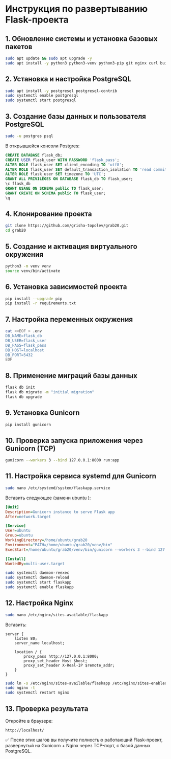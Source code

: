 # Инструкция по развертыванию Flask-проекта

## 1. Обновление системы и установка базовых пакетов

```bash
sudo apt update && sudo apt upgrade -y
sudo apt install -y python3 python3-venv python3-pip git nginx curl build-essential libpq-dev
```

## 2. Установка и настройка PostgreSQL

```bash
sudo apt install -y postgresql postgresql-contrib
sudo systemctl enable postgresql
sudo systemctl start postgresql
```

## 3. Создание базы данных и пользователя PostgreSQL

```bash
sudo -u postgres psql
```

В открывшейся консоли Postgres:

```sql
CREATE DATABASE flask_db;
CREATE USER flask_user WITH PASSWORD 'flask_pass';
ALTER ROLE flask_user SET client_encoding TO 'utf8';
ALTER ROLE flask_user SET default_transaction_isolation TO 'read committed';
ALTER ROLE flask_user SET timezone TO 'UTC';
GRANT ALL PRIVILEGES ON DATABASE flask_db TO flask_user;
\c flask_db
GRANT USAGE ON SCHEMA public TO flask_user;
GRANT CREATE ON SCHEMA public TO flask_user;
\q
```

## 4. Клонирование проекта

```bash
git clone https://github.com/grisha-topolev/grab20.git
cd grab20
```

## 5. Создание и активация виртуального окружения

```bash
python3 -m venv venv
source venv/bin/activate
```

## 6. Установка зависимостей проекта

```bash
pip install --upgrade pip
pip install -r requirements.txt
```

## 7. Настройка переменных окружения

```bash
cat <<EOF > .env
DB_NAME=flask_db
DB_USER=flask_user
DB_PASS=flask_pass
DB_HOST=localhost
DB_PORT=5432
EOF
```

## 8. Применение миграций базы данных

```bash
flask db init
flask db migrate -m "initial migration"
flask db upgrade
```

## 9. Установка Gunicorn

```bash
pip install gunicorn
```

## 10. Проверка запуска приложения через Gunicorn (TCP)

```bash
gunicorn --workers 3 --bind 127.0.0.1:8000 run:app
```

## 11. Настройка сервиса systemd для Gunicorn

```bash
sudo nano /etc/systemd/system/flaskapp.service
```

Вставить следующее (замени ubuntu ):

```ini
[Unit]
Description=Gunicorn instance to serve Flask app
After=network.target

[Service]
User=ubuntu
Group=ubuntu
WorkingDirectory=/home/ubuntu/grab20
Environment="PATH=/home/ubuntu/grab20/venv/bin"
ExecStart=/home/ubuntu/grab20/venv/bin/gunicorn --workers 3 --bind 127.0.0.1:8000 run:app

[Install]
WantedBy=multi-user.target
```

```bash
sudo systemctl daemon-reexec
sudo systemctl daemon-reload
sudo systemctl start flaskapp
sudo systemctl enable flaskapp
```

## 12. Настройка Nginx

```bash
sudo nano /etc/nginx/sites-available/flaskapp
```

Вставить:

```nginx
server {
    listen 80;
    server_name localhost;

    location / {
        proxy_pass http://127.0.0.1:8000;
        proxy_set_header Host $host;
        proxy_set_header X-Real-IP $remote_addr;
    }
}
```

```bash
sudo ln -s /etc/nginx/sites-available/flaskapp /etc/nginx/sites-enabled
sudo nginx -t
sudo systemctl restart nginx
```

## 13. Проверка результата

Откройте в браузере:

```
http://localhost/
```

✅ После этих шагов вы получите полностью работающий Flask-проект, развернутый на Gunicorn + Nginx через TCP-порт, с базой данных PostgreSQL.
